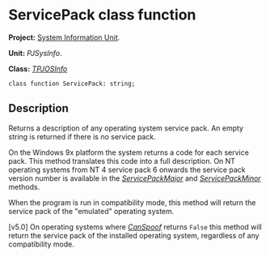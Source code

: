 <a href='Hidden comment: 
$Rev$
$Date$
'></a>

# ServicePack class function #

**Project:** [System Information Unit](SystemInformationUnit.md).

**Unit:** _PJSysInfo_.

**Class:** _[TPJOSInfo](TPJOSInfo.md)_

```
class function ServicePack: string;
```

## Description ##

Returns a description of any operating system service pack. An empty string is returned if there is no service pack.

On the Windows 9x platform the system returns a code for each service pack. This method translates this code into a full description. On NT operating systems from NT 4 service pack 6 onwards the service pack version number is available in the _[ServicePackMajor](TPJOSInfoServicePackMajor.md)_ and _[ServicePackMinor](TPJOSInfoServicePackMinor.md)_ methods.

When the program is run in compatibility mode, this method will return the service pack of the "emulated" operating system.

[v5.0] On operating systems where _[CanSpoof](TPJOSInfoCanSpoof.md)_ returns `False` this method will return the service pack of the installed operating system, regardless of any compatibility mode.